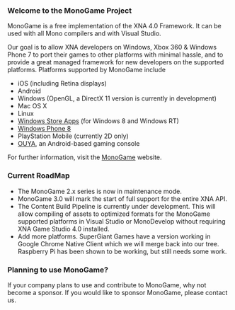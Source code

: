### Welcome to the MonoGame Project

MonoGame is a free implementation of the XNA 4.0 Framework. It can be used with all Mono compilers and with Visual Studio.

Our goal is to allow XNA developers on Windows, Xbox 360 & Windows Phone 7 to port their games to other platforms with minimal hassle, and to provide a great managed framework for new developers on the supported platforms.  Platforms supported by MonoGame include

* iOS (including Retina displays)
* Android
* Windows (OpenGL, a DirectX 11 version is currently in development)
* Mac OS X
* Linux
* [Windows Store Apps](http://dev.windows.com) (for Windows 8 and Windows RT)
* [Windows Phone 8](http://dev.windowsphone.com)
* PlayStation Mobile (currently 2D only)
* [OUYA](http://ouya.tv), an Android-based gaming console

For further information, visit the [MonoGame](http://monogame.net) website.

### Current RoadMap

* The MonoGame 2.x series is now in maintenance mode.
* MonoGame 3.0 will mark the start of full support for the entire XNA API.
* The Content Build Pipeline is currently under development. This will allow compiling of assets to optimized formats for the MonoGame supported platforms in Visual Studio or MonoDevelop without requiring XNA Game Studio 4.0 installed.
* Add more platforms. SuperGiant Games have a version working in Google Chrome Native Client which we will merge back into our tree.  Raspberry Pi has been shown to be working, but still needs some work.

### Planning to use MonoGame?

If your company plans to use and contribute to MonoGame, why not become a sponsor. If you would like to sponsor MonoGame, please contact us.
